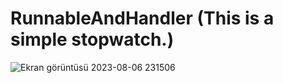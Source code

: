 # RunnableAndHandler (This is a simple stopwatch.)
![Ekran görüntüsü 2023-08-06 231506](https://github.com/selinglazeddonut/RunnableAndHandler/assets/115114129/adad3a18-1392-415f-a4b5-9de59a450449)
